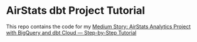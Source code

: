 # AirStats dbt Project Tutorial
This repo contains the code for my [Medium Story: AirStats Analytics Project with BigQuery and dbt Cloud — Step-by-Step Tutorial](https://medium.com/@xibei_chen/airstats-analytics-project-with-bigquery-and-dbt-cloud-step-by-step-tutorial-4f08df6c693e)
